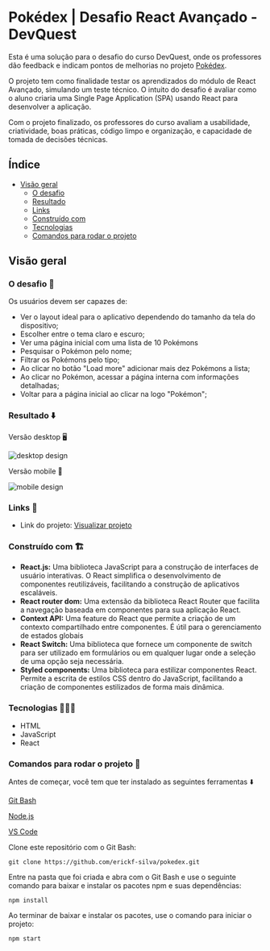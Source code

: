 # Pokédex | Desafio React Avançado - DevQuest

Esta é uma solução para o desafio do curso DevQuest, onde os professores dão feedback e indicam pontos de melhorias no projeto [Pokédex](https://pokedex-7ti0g1gg4-ericks-projects-a3de9c6f.vercel.app/).

O projeto tem como finalidade testar os aprendizados do módulo de React Avançado, simulando um teste técnico. O intuito do desafio é avaliar como o aluno criaria uma Single Page Application (SPA) usando React para desenvolver a aplicação.

Com o projeto finalizado, os professores do curso avaliam a usabilidade, criatividade, boas práticas, código limpo e organização, e capacidade de tomada de decisões técnicas.

## Índice

- [Visão geral](#Visão-geral)
  - [O desafio](#O-desafio-🎯)
  - [Resultado](#Resultado-⬇️)
  - [Links](#Links-🔗)
  - [Construído com](#Construído-com-🏗️)
  - [Tecnologias](#Tecnologias-🧑🏽‍💻)
  - [Comandos para rodar o projeto](#Comandos-para-rodar-o-projeto-📁)

## Visão geral

### O desafio 🎯

Os usuários devem ser capazes de:

- Ver o layout ideal para o aplicativo dependendo do tamanho da tela do dispositivo;
- Escolher entre o tema claro e escuro;
- Ver uma página inicial com uma lista de 10 Pokémons
- Pesquisar o Pokémon pelo nome;
- Filtrar os Pokémons pelo tipo;
- Ao clicar no botão "Load more" adicionar mais dez Pokémons a lista;
- Ao clicar no Pokémon, acessar a página interna com informações detalhadas;
- Voltar para a página inicial ao clicar na logo "Pokémon";

### Resultado ⬇️

Versão desktop 🖥️

<img src="./src/assets/desktop-design.gif" alt="desktop design">

Versão mobile 📱

<img src="./src/assets/mobile-design.gif" alt="mobile design">

### Links 🔗

- Link do projeto: [Visualizar projeto](https://pokedex-7ti0g1gg4-ericks-projects-a3de9c6f.vercel.app/)

### Construído com 🏗️

- **React.js:** Uma biblioteca JavaScript para a construção de interfaces de usuário interativas. O React simplifica o desenvolvimento de componentes reutilizáveis, facilitando a construção de aplicativos escaláveis.
- **React router dom:** Uma extensão da biblioteca React Router que facilita a navegação baseada em componentes para sua aplicação React.
- **Context API:**  Uma feature do React que permite a criação de um contexto compartilhado entre componentes. É útil para o gerenciamento de estados globais
- **React Switch:** Uma biblioteca que fornece um componente de switch para ser utilizado em formulários ou em qualquer lugar onde a seleção de uma opção seja necessária.
- **Styled components:** Uma biblioteca para estilizar componentes React. Permite a escrita de estilos CSS dentro do JavaScript, facilitando a criação de componentes estilizados de forma mais dinâmica.

### Tecnologias 🧑🏽‍💻

- HTML
- JavaScript
- React

### Comandos para rodar o projeto 📁

Antes de começar, você tem que ter instalado as seguintes ferramentas ⬇️

[Git Bash](https://git-scm.com)

[Node.js](https://nodejs.org/pt-br)

[VS Code](https://code.visualstudio.com)

Clone este repositório com o Git Bash:
```
git clone https://github.com/erickf-silva/pokedex.git
```
Entre na pasta que foi criada e abra com o Git Bash e use o seguinte comando para baixar e instalar os pacotes npm e suas dependências:

```
npm install
```
Ao terminar de baixar e instalar os pacotes, use o comando para iniciar o projeto:

```
npm start
```
